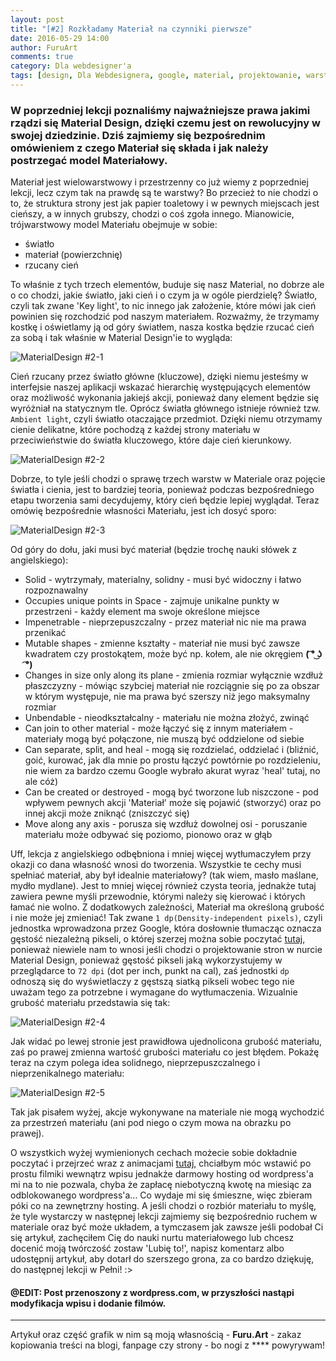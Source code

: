 ```yaml
---
layout: post
title: "[#2] Rozkładamy Materiał na czynniki pierwsze"
date: 2016-05-29 14:00
author: FuruArt
comments: true
category: Dla webdesigner'a
tags: [design, Dla Webdesignera, google, material, projektowanie, warstwy, webdesign]
---
```

### W poprzedniej lekcji poznaliśmy najważniejsze prawa jakimi rządzi się Material Design, dzięki czemu jest on rewolucyjny w swojej dziedzinie. Dziś zajmiemy się bezpośrednim omówieniem z czego Materiał się składa i jak należy postrzegać model Materiałowy.

<!--more-->

Materiał jest wielowarstwowy i przestrzenny co już wiemy z poprzedniej lekcji, lecz czym tak na prawdę są te warstwy? Bo przecież to nie chodzi o to, że struktura strony jest jak papier toaletowy i w pewnych miejscach jest cieńszy, a w innych grubszy, chodzi o coś zgoła innego. Mianowicie, trójwarstwowy model Materiału obejmuje w sobie:

* światło
* materiał (powierzchnię)
* rzucany cień

To właśnie z tych trzech elementów, buduje się nasz Material, no dobrze ale o co chodzi, jakie światło, jaki cień i o czym ja w ogóle pierdzielę? Światło, czyli tak zwane 'Key light', to nic innego jak założenie, które mówi jak cień powinien się rozchodzić pod naszym materiałem. Rozważmy, że trzymamy kostkę i oświetlamy ją od góry światłem, nasza kostka będzie rzucać cień za sobą i tak właśnie w Material Design'ie to wygląda:

![MaterialDesign #2-1](https://blogwpelni.files.wordpress.com/2016/05/material6.png)

Cień rzucany przez światło główne (kluczowe), dzięki niemu jesteśmy w interfejsie naszej aplikacji wskazać hierarchię występujących elementów oraz możliwość wykonania jakiejś akcji, ponieważ dany element będzie się wyróżniał na statycznym tle. Oprócz światła głównego istnieje również tzw. `Ambient light`, czyli światło otaczające przedmiot. Dzięki niemu otrzymamy cienie delikatne, które pochodzą z każdej strony materiału w przeciwieństwie do światła kluczowego, które daje cień kierunkowy.

![MaterialDesign #2-2](https://blogwpelni.files.wordpress.com/2016/05/material7.png)

Dobrze, to tyle jeśli chodzi o sprawę trzech warstw w Materiale oraz pojęcie światła i cienia, jest to bardziej teoria, ponieważ podczas bezpośredniego etapu tworzenia sami decydujemy, który cień będzie lepiej wyglądał. Teraz omówię bezpośrednie własności Materiału, jest ich dosyć sporo:

![MaterialDesign #2-3](https://blogwpelni.files.wordpress.com/2016/05/material8.png)

Od góry do dołu, jaki musi być materiał (będzie trochę nauki słówek z angielskiego):

* Solid - wytrzymały, materialny, solidny - musi być widoczny i łatwo rozpoznawalny
* Occupies unique points in Space - zajmuje unikalne punkty w przestrzeni - każdy element ma swoje określone miejsce
* Impenetrable - nieprzepuszczalny - przez materiał nic nie ma prawa przenikać
* Mutable shapes - zmienne kształty - materiał nie musi być zawsze kwadratem czy prostokątem, może być np. kołem, ale nie okręgiem **( ͡° ͜ʖ ͡°)**
* Changes in size only along its plane - zmienia rozmiar wyłącznie wzdłuż płaszczyzny - mówiąc szybciej materiał nie rozciągnie się po za obszar w którym występuje, nie ma prawa być szerszy niż jego maksymalny rozmiar
* Unbendable - nieodkształcalny - materiału nie można złożyć, zwinąć
* Can join to other material - może łączyć się z innym materiałem - materiały mogą być połączone, nie muszą być oddzielone od siebie
* Can separate, split, and heal - mogą się rozdzielać, oddzielać i (bliźnić, goić, kurować, jak dla mnie po prostu łączyć powtórnie po rozdzieleniu, nie wiem za bardzo czemu Google wybrało akurat wyraz 'heal' tutaj, no ale cóż)
* Can be created or destroyed - mogą być tworzone lub niszczone - pod wpływem pewnych akcji 'Materiał' może się pojawić (stworzyć) oraz po innej akcji może zniknąć (zniszczyć się)
* Move along any axis - porusza się wzdłuż dowolnej osi - poruszanie materiału może odbywać się poziomo, pionowo oraz w głąb

Uff, lekcja z angielskiego odbębniona i mniej więcej wytłumaczyłem przy okazji co dana własność wnosi do tworzenia. Wszystkie te cechy musi spełniać materiał, aby był idealnie materiałowy? (tak wiem, masło maślane, mydło mydlane). Jest to mniej więcej również czysta teoria, jednakże tutaj zawiera pewne myśli przewodnie, którymi należy się kierować i których łamać nie wolno. Z dodatkowych zależności, Materiał ma określoną grubość i nie może jej zmieniać! Tak zwane `1 dp(Density-independent pixels)`, czyli jednostka wprowadzona przez Google, która dosłownie tłumacząc oznacza gęstość niezależną pikseli, o której szerzej można sobie poczytać [tutaj](https://www.google.com/design/spec/layout/units-measurements.html#units-measurements-density-independent-pixels-dp-), ponieważ niewiele nam to wnosi jeśli chodzi o projektowanie stron w nurcie Material Design, ponieważ gęstość pikseli jaką wykorzystujemy w przeglądarce to `72 dpi` (dot per inch, punkt na cal), zaś jednostki `dp` odnoszą się do wyświetlaczy z gęstszą siatką pikseli wobec tego nie uważam tego za potrzebne i wymagane do wytłumaczenia. Wizualnie grubość materiału przedstawia się tak:

![MaterialDesign #2-4](https://blogwpelni.files.wordpress.com/2016/05/material9.png)

Jak widać po lewej stronie jest prawidłowa ujednolicona grubość materiału, zaś po prawej zmienna wartość grubości materiału co jest błędem. Pokażę teraz na czym polega idea solidnego, nieprzepuszczalnego i nieprzenikalnego materiału:

![MaterialDesign #2-5](https://blogwpelni.files.wordpress.com/2016/05/material10.png)

Tak jak pisałem wyżej, akcje wykonywane na materiale nie mogą wychodzić za przestrzeń materiału (ani pod niego o czym mowa na obrazku po prawej).

O wszystkich wyżej wymienionych cechach możecie sobie dokładnie poczytać i przejrzeć wraz z animacjami [tutaj](https://www.google.com/design/spec/what-is-material/material-properties.html#material-properties-transforming-material), chciałbym móc wstawić po prostu filmiki wewnątrz wpisu jednakże darmowy hosting od wordpress'a mi na to nie pozwala, chyba że zapłacę niebotyczną kwotę na miesiąc za odblokowanego wordpress'a... Co wydaje mi się śmieszne, więc zbieram póki co na zewnętrzny hosting. A jeśli chodzi o rozbiór materiału to myślę, że tyle wystarczy w następnej lekcji zajmiemy się bezpośrednio ruchem w materiale oraz być może układem, a tymczasem jak zawsze jeśli podobał Ci się artykuł, zachęciłem Cię do nauki nurtu materiałowego lub chcesz docenić moją twórczość zostaw 'Lubię to!', napisz komentarz albo udostępnij artykuł, aby dotarł do szerszego grona, za co bardzo dziękuję, do następnej lekcji w Pełni! :>

#### @EDIT: Post przenoszony z wordpress.com, w przyszłości nastąpi modyfikacja wpisu i dodanie filmów.

---

Artykuł oraz część grafik w nim są moją własnością - **Furu.Art** - zakaz kopiowania treści na blogi, fanpage czy strony - bo nogi z **** powyrywam!
